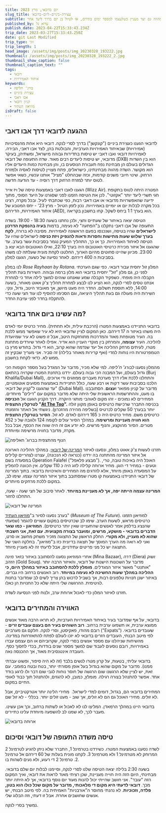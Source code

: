 ```yaml
---
title: יום בדובאי, מרץ 2023
slug_title: עצירת-ביניים-ליום-בדובאי
subtitle: דובאי היא שער טוב ליעדים רבים במזרח ובאסיה. מהווה גם יעד מעניין כשלעצמו למספר ימים בודדים, או לטיול בן יום בדרך ליעד אחר.
published_by: עדוא גל
publish_date: 2023-04-22T15:33:43.234Z
trip_date: 2023-03-27T15:33:43.250Z
date: git Last Modified
trip_type: זוגי
trip_length: 1
head_image: /assets/img/posts/img_20230328_193222.jpg
thumbnail: /assets/img/posts/img_20230328_193222_2.jpg
thumbnail_show_caption: false
thumbnail_caption_text: ""
tags:
  - דובאי
  - איחוד האמירויות
keywords:
  - בורג' חליפה
  - עצירת ביניים
  - אבו דאבי
  - קניון דובאי
  - מוזיאון העתיד
isDraft: false
---
```

## ההגעה לדובאי דרך אבו דאבי

לדובאי הגענו כעצירת ביניים ("קונקשן") בדרך לסרי לנקה. דובאי היא אחת מהנסיכויות (אמירויות) שבאיחוד האמירויות הערביות, והבולטת בהן, לצד אבו דאבי, הבירה. לאמירויות דובאי ואבו דאבי יש טיסות בתדירות גבוהה מישראל, ומשתיהן, בעיקר מדובאי, יש טיסות ליעדים רבים מאוד. שדה התעופה של דובאי (DXB) הוא בין השדות הגדולים בעולם הן מבחינת נפח תעבורת הנוסעים בו, והן מבחינת כמות היעדים אליו הוא מקושר. השדה מהווה מבחינתינו, כישראלים, פתח מצויין לטיסות לאסיה ולמזרח הרחוק. שינוי חיובי משנים קודמות, וכזה שבהחלט "מציל" אותנו עכשיו, כשאי אפשר לטוס יותר למזרח הרחוק דרך רוסיה - עד הודעה חדשה.

הגענו לאבו דאבי באמצעות טיסה של ויז אייר (Wizz Air). המטרה היתה לטוס בתקופת חגי תשרי ליעד יותר "אקזוטי". לכן את הטיסה הזמנו לפני שסגרנו על היעד הסופי, מתוך ידיעה שהאפשרויות מדובאי או אבו דאבי רבות, כפי שכתבתי לעיל. ובכל מקרה, רצינו בכל מקרה לבלות יום או יומיים באמירויות. נכון לזמן הטיול - מרץ 23' - יחס המטבע של איחוד האמירויות, הדירהם (AED), הוא בערך 1:1 ביחס לשקל. קחו בחשבון בקריאה.

הטיסה יצאה באיחור של שעתיים וחצי, ולכן נחתנו בשעה 18:30 - 19:00. בשדה התעופה של אבו דאבי נתקלנו ב"הפתעה" לא נעימה, בדמות **בעיה בהנפקת הדרכון לישראלים** שהיו בטיסה, ושנכנסו בפעם הראשונה לאמירויות. מסיבה לא ברורה, **לקח בערך שלוש שעות מתישות וחסרות ודאות להנפיק ויזת כניסה** לישראלים שהיו על הטיסה לאיחוד האמירויות. כך או כך, התהליך המעיק נגמר בסביבות עשר בערב. עד שהגענו אל איזור מכירת כרטיסי האוטובוס היה בערך 22:10, ואילו האוטובוס הבא יצא ב 23:00. מכיוון שהיינו סחוטים מהיום הארוך, החלטנו לקחת מונית שעלתה לנו משהו בסביבות ה 400 דירהם. לאחר נסיעה של כשעה, הגענו למלון.

לנו במלון *Rose Rayhaan by Rotana*. המלון זול יחסית עבור דובאי. כפי שגם הערכתי לפני כן, גם מלון "זול" יחסית בדובאי הוא מלון ברמה גבוהה. השירות בעת תהליך הקבלה היה מופתי. כשפקיד הקבלה שמע שאנחנו שוהים למשך לילה אחד כי למחרת אנחנו טסים לסרי לנקה, הוא הציע לנו לבצע למחרת תהליך צ'ק אאוט מאוחר, בשעה 14:00, ללא תוספת תשלום. החדר היה מעט מיושן, אך מאובזר היטב, גדול, ונקי. השירות היה מעולה גם בעת תהליך היציאה, וגם הסכימו להוסיף לנו עוד חצי שעה כדי להתקלח בחדר לפני עזיבת החדר.

## מה עשינו ביום אחד בדובאי?

בדובאי התניידנו באמצעות המטרו (הרכבת עילית, ולא תחתית). מחיר כרטיס יומי לאדם היה משהו באיזור ה 17 דירהם. כאן המקום לציין שדובאי היא לא עיר שאפשר ממש ללכת בה. העיר מטופחת מאוד והמדרכות מתוחזקות היטב, אבל זו פשוט לא עיר שמיועדת להליכה. העיר **עצומה**, והמרחק בין מוקדי העניין הוא אדיר. אפילו לאחר שיורדים מתחנת מטרו, לעיתים מרחק ההליכה אל יעד שנדמה שהוא קרוב, הוא די גדול. בחודש מרץ בו הטמפרטורות היו נוחות למדי (ואף קרירות מאוחר בלילה) זה סביר. אני מעריך שבקיץ זה ממש לא. כדאי לקחת בחשבון. 

מהמלון נסענו *לבורג' ח'ליפה*. למי שלא מכיר, מדובר על המגדל בעל מספר הקומות הכי גדול בעולם, ועל המבנה הכי גבוה בעולם. ירדנו בתחנת המטרו שקרויה בהתאם (Burj Khalifa/Dubai Mall), והתחלנו ללכת אליו דרך מערכת מעברים ממוזגים ודי ארוכים. הלכנו בסביבות עשר דקות או רבע שעה, כולל התניידות באמצעות מסועים אוטומטיים, עד שהגענו ל"*קניון של דובאי*" (Dubai Mall). מדובר על קניון מפואר ו**עצום**. הסתובבנו בו מעט, וההתרשמות הראשונית שלי היתה שלא מדובר במקום עם "דילים" מיוחדים. המחירים לא נמוכים - זהו מקום לאוהבי מותגי היוקרה. דרך הקניון הגענו אל **הכניסה לטרקלין התצפית "[At The Top](https://tickets.atthetop.ae/atthetop/en-us)".** בכניסה התברר שרכישת כרטיסים באופן מקוון זולה יותר בבערך 50 שקלים לכרטיס (בשליפה מהירה מהזכרון). ניגשתי אל האתר והזמנתי כרטיסים משם. מחיר כרטיס היה כ 165 דירהם לאדם. לא זול. **הסיור בטרקלין התצפית הוא חוויה מעניינת ומרשימה**. במהלך הסיור עולים לקומה 124 ולגובה של כ 452 מטרים. הסיור מהוקצע, והנוף מרשים. לא יודע אם זה היה שווה את הכסף, אבל בכל מקרה, מדובר בחוויה מרשימה ומיוחדת.

![הנוף מהתצפית בברוג' חאליפה](/assets/img/posts/img_20230328_124756.jpg "הנוף מהתצפית בברוג' חאליפה")

חזרנו לעשות צ'ק אאוט במלון, ונסענו לאיזור *[המרינה של דובאי](https://en.wikipedia.org/wiki/Dubai_Marina)*. במהלך ההליכה הארוכה אל איזור המרינה מהתחנה בה ירדנו (כנראה לא הנכונה), עצרנו לצהריים קלילים במסעדה בשם Operation Falafel ("מבצע פלאפל"). האוכל היה באיכות טובה, טרי, וטעים - במחיר די הוגן. מחיר ארוחה קלילה לזוג היה כ 110 שקלים. אין הכוונה להמליץ על המסעדה באופן מיוחד, אלא להדגים מה המחירים והאיכויות בדובאי. בתוך המרינה של דובאי התניידנו באמצעות קו מטרו שמסתובב בתוך איזור המרינה עצמו. שימו לב, במקום ללכת מרחקים מיותרים.

**המרינה עצמה הייתה יפה, אך לא מעניינת במיוחד**. לאחר סיבוב של חצי שעה - שעה, התחלנו לחזור.

![המרינה של דובאי](/assets/img/posts/img_20230328_163857.jpg "המרינה של דובאי")

בערב נסענו לסיור ב"[מוזיאון העתיד](https://museumofthefuture.ae/en)" (*Museum of The Future*). למוזיאון הזמנו כרטיסים מראש, לשעות הערב. שימו לב שכרטיסים במקום עשויים להגמר (שמעתי שהנציג בדלפק אמר לאנשים שהתעניינו שאין יותר כרטיסים). **המוזיאון - כמו שאר הדברים בדובאי - מושקע, מרשים, ומועבר בצורה מקצועית. עם זאת, אני חשבתי שהוא לא מעניין, ולא מקורי**. החלק הראשון של התצוגה מזכיר משחק מחשב או סרט, ואני לא רואה מה הערך המוסך של תצוגה בדיונית כזו ב"מוזיאון". בחלקה השני של התצוגה יש כל מני פריטים עתידניים, אבל לדעתי זה לא מעניין מיוחד.

אחרי המוזיאון נסענו להסתובב באיזור *בזאר מינה* (Mina Bazaar), *דרה* (Diera) *ושוק הזהב* (Gold Souq). מדובר על השכונות הישנות של דובאי, והאיזור הרבה יותר "אותנטי" מאשר איזור המגדלים. **מומלץ ללכת להסתובב באיזור במהלך היום, כי ההליכה במהלך שעות החשיכה לא נעימה במיוחד**. רוב האנשים ברחוב היו גברים. באיזור ישנן חנויות טלפונים רבות, אך בשביל לרכוש בהן צריך לשים לב שמדובר בחנות לגיטימית. ההרגשה שלי היתה שלא כל החנויות הן כאלו.

חזרנו לאיזור המלון כדי לאכול ארוחת ערב, ולנוח לפני הנסיעה לשדה.

## האווירה והמחירים בדובאי

בדובאי, על אף שמדובר בעיר באיחוד האמירויות הערביות, לא תראו הרבה מאוד אנשים ממוצא ערבית, או תשמעו ערבית ברחוב. **רוב השוהים בעיר הם בעצם עובדים זרים** - רובם מהודו, פאקיסטן, וסרי לנקה. חלקם גם מערביים ("Expats") שעובדים בדובאי. לפי מיטב הבנתי, העובדים הזרים בדובאי לא יזכו לעולם לפתח להתאזרחות במדינה. מהשיחות שניהלנו עם מספר אנשים בסרי לנקה, שקרוביהם או הם עצמם עבדו באמירויות, רובם נוסעים לעבוד שם למשך מספר שנים בודדות, בכדי לחסוך כסף. העובדה אינטנסיבית מאוד, אך ההכנסה נאה.

בדובאי עליתי, בטעות, על קרון מטרו לנשים בלבד (זה לא היה סיפור, ופשוט עברתי ממנו). מדובר על מקום שהוא בגדול בעל אופן מסורתי יותר, בטח ובטח בפומבי. עם זאת, יש לציין שלא הרגשנו שום הרגשה של חוסר נוחות לגבי שום דבר ולו לרגע בודד אחד. אפשר להתנהל בצורה רגילה. מומלץ, כמובן, לא להגזים, ולהתנהל תוך כבוד לאופי החיים במקום.

המחירים בדובאי הם, בגדול, דומים למדי לישראל.  מחירי הלינה יותר אטרקטיביים, אבל לא זולים. מחירי האוכל גם הם לא זולים, אך שוב - מעט זולים יותר. בכללי - לא זול שם.

בדובאי היינו במהלך הרמאדן. המליצו לנו לא לאכול או לשתות ברחוב, וכך אכן עשינו. מעבר לכך, לא שמנו לב להשפעה מיוחדת עלינו כתיירים.

![ארוחה בדובאי](/assets/img/posts/img_20230328_153645.jpg "ארוחה בדובאי")

## טיסה משדה התעופה של דובאי וסיכום

לשדה נסענו באמצעות המטרו. כשירדנו בטרמינל 1, התברר שלא ניתן להגיע לטרמינל 2 המרוחק לא מטרמינל 1 ולא מטרמינל 3. לקחנו מונית בעלות של 60 דירהם אל טרמינל 2. טרמינל 2 די רעוע, ולא נעים לשהות בו.

בשעה 2:30 בלילה יצאה הטיסה שלנו לסרי לנקה, וסיימנו לבלות יום שלם בדובאי. מבחינתי, היום הזה היה חוייה מעניינת, שכן רציתי מאוד לראות את דובאי, ואיך המקום הזה "עובד". אני חושב שהייתי יכול להנות מעוד יום נוסף בדובאי, אך לא היתה יותר מכך. **דובאי לדעתי היא מקום די מלאכותי, מדובר על מקום שכל כולו הוא בטון, פלדה, וזכוכיות**. לא נהנתי מחוסר ה"אורבניות" האמיתית בה. לפי מיטב הבנתי, יש אנשים שחושבים אחרת. אבל זו דעתי, וזה הבלוג שלי.

נמשיך בסרי לנקה.